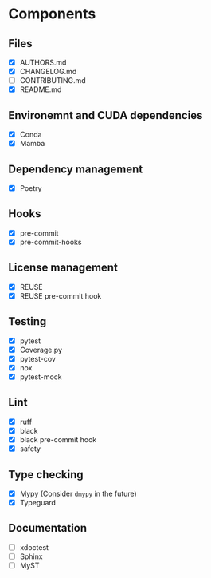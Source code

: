 <!--
SPDX-FileCopyrightText: 2023 The Template-Sandbox Authors

SPDX-License-Identifier: CC-BY-4.0
-->

# Components

## Files

- [x] AUTHORS.md
- [x] CHANGELOG.md
- [ ] CONTRIBUTING.md
- [x] README.md

## Environemnt and CUDA dependencies

- [x] Conda
- [x] Mamba

## Dependency management

- [x] Poetry

## Hooks

- [x] pre-commit
- [x] pre-commit-hooks

## License management

- [x] REUSE
- [x] REUSE pre-commit hook

## Testing

- [x] pytest
- [x] Coverage.py
- [x] pytest-cov
- [x] nox
- [x] pytest-mock

## Lint

- [x] ruff
- [x] black
- [x] black pre-commit hook
- [x] safety

## Type checking

- [x] Mypy (Consider `dmypy` in the future)
- [x] Typeguard

## Documentation

- [ ] xdoctest
- [ ] Sphinx
- [ ] MyST
